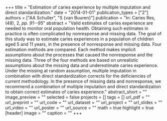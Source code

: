 +++
title = "Estimation of caries experience by multiple imputation and direct standardization."
date = "2014-01-01"
publication_types = ["2"]
authors = ["AA Schuller", "S {van Buuren}"]
publication = "In: Caries Res, (48), 2, _pp. 91--95_"
abstract = "Valid estimates of caries experience are needed to monitor oral population health. Obtaining such estimates in practice is often complicated by nonresponse and missing data. The goal of this study was to estimate caries experiences in a population of children aged 5 and 11 years, in the presence of nonresponse and missing data. Four estimation methods are compared. Each method makes implicit assumptions about the processes that caused the nonresponse and the missing data. Three of the four methods are based on unrealistic assumptions about the missing data and underestimate caries experience. Under the missing at random assumption, multiple imputation in combination with direct standardization corrects for the deficiencies of current methodology. In the presence of missing data and nonresponse, we recommend a combination of multiple imputation and direct standardization to obtain correct estimates of caries experience."
abstract_short = ""
image_preview = ""
selected = false
projects = []
tags = []
url_pdf = ""
url_preprint = ""
url_code = ""
url_dataset = ""
url_project = ""
url_slides = ""
url_video = ""
url_poster = ""
url_source = ""
math = true
highlight = true
[header]
image = ""
caption = ""
+++
